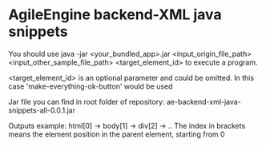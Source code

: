# AgileEngine backend-XML java snippets

You should use java -jar <your_bundled_app>.jar <input_origin_file_path> <input_other_sample_file_path> <target_element_id> to execute a program.

<target_element_id> is an optional parameter and could be omitted. In this case 'make-everything-ok-button' would be used

Jar file you can find in root folder of repository: ae-backend-xml-java-snippets-all-0.0.1.jar

Outputs example: html[0] -> body[1] -> div[2] -> .. 
The index in brackets means the element position in the parent element, starting from 0
